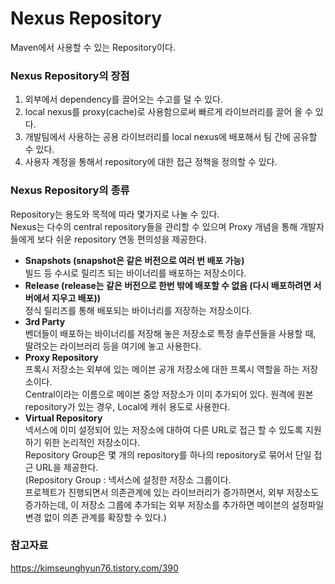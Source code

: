 # Nexus Repository
Maven에서 사용할 수 있는 Repository이다.
### Nexus Repository의 장점 
1. 외부에서 dependency를 끌어오는 수고를 덜 수 있다.
2. local nexus를 proxy(cache)로 사용함으로써 빠르게 라이브러리를 끌어 올 수 있다.
3. 개발팀에서 사용하는 공용 라이브러리를 local nexus에 배포해서 팀 간에 공유할 수 있다.
4. 사용자 계정을 통해서 repository에 대한 접근 정책을 정의할 수 있다.
### Nexus Repository의 종류
Repository는 용도와 목적에 따라 몇가지로 나눌 수 있다.  
Nexus는 다수의 central repository들을 관리할 수 있으며 Proxy 개념을 통해 개발자들에게 보다 쉬운 repository 연동 편의성을 제공한다.
- **Snapshots (snapshot은 같은 버전으로 여러 번 배포 가능)**  
빌드 등 수시로 릴리즈 되는 바이너리를 배포하는 저장소이다.
- **Release (release는 같은 버전으로 한번 밖에 배포할 수 없음 (다시 배포하려면 서버에서 지우고 배포))**  
정식 릴리즈를 통해 배포되는 바이너리를 저장하는 저장소이다.
- **3rd Party**  
벤더들이 배포하는 바이너리를 저장해 놓은 저장소로 특정 솔루션들을 사용할 때, 딸려오는 라이브러리 등을 여기에 놓고 사용한다.
- **Proxy Repository**  
프록시 저장소는 외부에 있는 메이븐 공개 저장소에 대한 프록시 역할을 하는 저장소이다.  
Central이라는 이름으로 메이븐 중앙 저장소가 이미 추가되어 있다. 원격에 원본 repository가 있는 경우, Local에 캐쉬 용도로 사용한다.
- **Virtual Repository**  
넥서스에 이미 설정되어 있는 저장소에 대하여 다른 URL로 접근 할 수 있도록 지원하기 위한 논리적인 저장소이다.  
Repository Group은 몇 개의 repository를 하나의 repository로 묶어서 단일 접근 URL을 제공한다.  
(Repository Group : 넥서스에 설정한 저장소 그룹이다.  
프로젝트가 진행되면서 의존관계에 있는 라이브러리가 증가하면서, 외부 저장소도 증가하는데, 이 저장소 그룹에 추가되는 외부 저장소를 추가하면 메이븐의 설정파일 변경 없이 의존 관계를 확장할 수 있다.)
### 참고자료
https://kimseunghyun76.tistory.com/390

